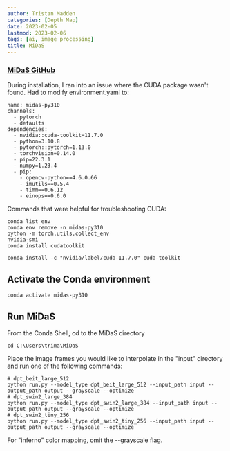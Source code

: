 ```yaml
---
author: Tristan Madden
categories: [Depth Map]
date: 2023-02-05
lastmod: 2023-02-06
tags: [ai, image processing]
title: MiDaS
---
```


<h3><a href="https://github.com/isl-org/MiDaS" title="MiDaS">MiDaS GitHub</a></h3>

During installation, I ran into an issue where the CUDA package wasn't found. Had to modify environment.yaml to:

```Shell
name: midas-py310
channels:
  - pytorch
  - defaults
dependencies:
  - nvidia::cuda-toolkit=11.7.0
  - python=3.10.8
  - pytorch::pytorch=1.13.0
  - torchvision=0.14.0
  - pip=22.3.1
  - numpy=1.23.4
  - pip:
    - opencv-python==4.6.0.66
    - imutils==0.5.4
    - timm==0.6.12
    - einops==0.6.0
```
Commands that were helpful for troubleshooting CUDA:

```Shell
conda list env
conda env remove -n midas-py310
python -m torch.utils.collect_env
nvidia-smi
conda install cudatoolkit
```


```Shell
conda install -c "nvidia/label/cuda-11.7.0" cuda-toolkit
```

<h2>Activate the Conda environment</h2>

```Shell
conda activate midas-py310
```
<h2>Run MiDaS</h2>
From the Conda Shell, cd to the MiDaS directory

```Shell
cd C:\Users\trima\MiDaS
```

Place the image frames you would like to interpolate in the "input" directory and run one of the following commands:

```Shell
# dpt_beit_large_512
python run.py --model_type dpt_beit_large_512 --input_path input --output_path output --grayscale --optimize
# dpt_swin2_large_384
python run.py --model_type dpt_swin2_large_384 --input_path input --output_path output --grayscale --optimize
# dpt_swin2_tiny_256
python run.py --model_type dpt_swin2_tiny_256 --input_path input --output_path output --grayscale --optimize
```

For "inferno" color mapping, omit the --grayscale flag.